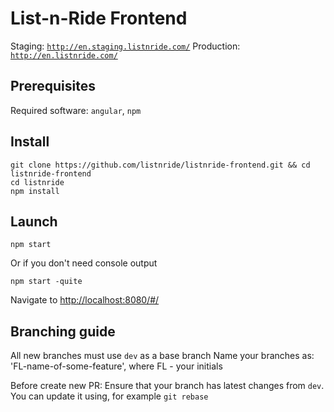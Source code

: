 List-n-Ride Frontend
===============

Staging: [`http://en.staging.listnride.com/`](http://en.staging.listnride.com/)
Production: [`http://en.listnride.com/`](http://en.listnride.com/)

Prerequisites
-------------
Required software: `angular`, `npm`

Install
-----------------
```
git clone https://github.com/listnride/listnride-frontend.git && cd listnride-frontend
cd listnride
npm install
```

Launch
------------
```
npm start
```
Or if you don't need console output
```
npm start -quite
```
Navigate to [http://localhost:8080/#/](http://localhost:8080/#/)


Branching guide
------------- 
All new branches must use `dev` as a base branch
Name your branches as: 'FL-name-of-some-feature', where FL - your initials

Before create new PR: 
Ensure that your branch has latest changes from `dev`. You can update it using, for example `git rebase`

